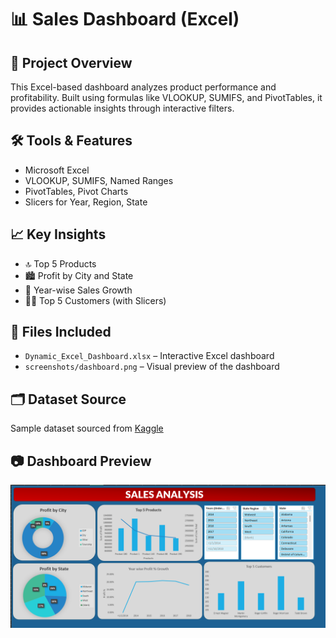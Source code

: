 # 📊 Sales Dashboard (Excel)

## 📌 Project Overview
This Excel-based dashboard analyzes product performance and profitability. Built using formulas like VLOOKUP, SUMIFS, and PivotTables, it provides actionable insights through interactive filters.

## 🛠️ Tools & Features
- Microsoft Excel
- VLOOKUP, SUMIFS, Named Ranges
- PivotTables, Pivot Charts
- Slicers for Year, Region, State

## 📈 Key Insights
- 🔝 Top 5 Products
- 🏙️ Profit by City and State
- 📆 Year-wise Sales Growth
- 🙋‍♂️ Top 5 Customers (with Slicers)

## 📁 Files Included
- `Dynamic_Excel_Dashboard.xlsx` – Interactive Excel dashboard
- `screenshots/dashboard.png` – Visual preview of the dashboard

## 🗂️ Dataset Source
Sample dataset sourced from [Kaggle](https://www.kaggle.com/)

## 📷 Dashboard Preview
![Dashboard](Screenshot/Dashboard.png)
